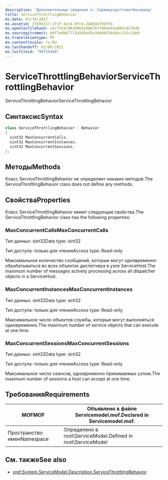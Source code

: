 ```yaml
---
description: 'Дополнительные сведения о: Сервицесроттлингбехавиор'
title: ServiceThrottlingBehavior
ms.date: 03/30/2017
ms.assetid: 37b9e517-1f1f-4ec4-9fcb-2b8016794f5b
ms.openlocfilehash: c4cf354c96340b910807bf7904e63a08dc01764b
ms.sourcegitcommit: ddf7edb67715a5b9a45e3dd44536dabc153c1de0
ms.translationtype: MT
ms.contentlocale: ru-RU
ms.lasthandoff: 02/06/2021
ms.locfileid: "99715448"
---
```

# <a name="servicethrottlingbehavior"></a><span data-ttu-id="cef42-103">ServiceThrottlingBehavior</span><span class="sxs-lookup"><span data-stu-id="cef42-103">ServiceThrottlingBehavior</span></span>

<span data-ttu-id="cef42-104">ServiceThrottlingBehavior</span><span class="sxs-lookup"><span data-stu-id="cef42-104">ServiceThrottlingBehavior</span></span>  
  
## <a name="syntax"></a><span data-ttu-id="cef42-105">Синтаксис</span><span class="sxs-lookup"><span data-stu-id="cef42-105">Syntax</span></span>  
  
```csharp  
class ServiceThrottlingBehavior : Behavior  
{  
  sint32 MaxConcurrentCalls;  
  sint32 MaxConcurrentInstances;  
  sint32 MaxConcurrentSessions;  
};  
```  
  
## <a name="methods"></a><span data-ttu-id="cef42-106">Методы</span><span class="sxs-lookup"><span data-stu-id="cef42-106">Methods</span></span>  

 <span data-ttu-id="cef42-107">Класс ServiceThrottlingBehavior не определяет никаких методов.</span><span class="sxs-lookup"><span data-stu-id="cef42-107">The ServiceThrottlingBehavior class does not define any methods.</span></span>  
  
## <a name="properties"></a><span data-ttu-id="cef42-108">Свойства</span><span class="sxs-lookup"><span data-stu-id="cef42-108">Properties</span></span>  

 <span data-ttu-id="cef42-109">Класс ServiceThrottlingBehavior имеет следующие свойства.</span><span class="sxs-lookup"><span data-stu-id="cef42-109">The ServiceThrottlingBehavior class has the following properties:</span></span>  
  
### <a name="maxconcurrentcalls"></a><span data-ttu-id="cef42-110">MaxConcurrentCalls</span><span class="sxs-lookup"><span data-stu-id="cef42-110">MaxConcurrentCalls</span></span>  

 <span data-ttu-id="cef42-111">Тип данных: sint32</span><span class="sxs-lookup"><span data-stu-id="cef42-111">Data type: sint32</span></span>  
  
 <span data-ttu-id="cef42-112">Тип доступа: только для чтения</span><span class="sxs-lookup"><span data-stu-id="cef42-112">Access type: Read-only</span></span>  
  
 <span data-ttu-id="cef42-113">Максимальное количество сообщений, которые могут одновременно обрабатываться во всех объектах диспетчера в узле ServiceHost.</span><span class="sxs-lookup"><span data-stu-id="cef42-113">The maximum number of messages actively processing across all dispatcher objects in a ServiceHost.</span></span>  
  
### <a name="maxconcurrentinstances"></a><span data-ttu-id="cef42-114">MaxConcurrentInstances</span><span class="sxs-lookup"><span data-stu-id="cef42-114">MaxConcurrentInstances</span></span>  

 <span data-ttu-id="cef42-115">Тип данных: sint32</span><span class="sxs-lookup"><span data-stu-id="cef42-115">Data type: sint32</span></span>  
  
 <span data-ttu-id="cef42-116">Тип доступа: только для чтения</span><span class="sxs-lookup"><span data-stu-id="cef42-116">Access type: Read-only</span></span>  
  
 <span data-ttu-id="cef42-117">Максимальное число объектов службы, которые могут выполняться одновременно.</span><span class="sxs-lookup"><span data-stu-id="cef42-117">The maximum number of service objects that can execute at one time.</span></span>  
  
### <a name="maxconcurrentsessions"></a><span data-ttu-id="cef42-118">MaxConcurrentSessions</span><span class="sxs-lookup"><span data-stu-id="cef42-118">MaxConcurrentSessions</span></span>  

 <span data-ttu-id="cef42-119">Тип данных: sint32</span><span class="sxs-lookup"><span data-stu-id="cef42-119">Data type: sint32</span></span>  
  
 <span data-ttu-id="cef42-120">Тип доступа: только для чтения</span><span class="sxs-lookup"><span data-stu-id="cef42-120">Access type: Read-only</span></span>  
  
 <span data-ttu-id="cef42-121">Максимальное число сеансов, одновременно принимаемых узлом.</span><span class="sxs-lookup"><span data-stu-id="cef42-121">The maximum number of sessions a host can accept at one time.</span></span>  
  
## <a name="requirements"></a><span data-ttu-id="cef42-122">Требования</span><span class="sxs-lookup"><span data-stu-id="cef42-122">Requirements</span></span>  
  
|<span data-ttu-id="cef42-123">MOF</span><span class="sxs-lookup"><span data-stu-id="cef42-123">MOF</span></span>|<span data-ttu-id="cef42-124">Объявлено в файле Servicemodel.mof.</span><span class="sxs-lookup"><span data-stu-id="cef42-124">Declared in Servicemodel.mof.</span></span>|  
|---------|-----------------------------------|  
|<span data-ttu-id="cef42-125">Пространство имен</span><span class="sxs-lookup"><span data-stu-id="cef42-125">Namespace</span></span>|<span data-ttu-id="cef42-126">Определено в root\ServiceModel.</span><span class="sxs-lookup"><span data-stu-id="cef42-126">Defined in root\ServiceModel</span></span>|  
  
## <a name="see-also"></a><span data-ttu-id="cef42-127">См. также</span><span class="sxs-lookup"><span data-stu-id="cef42-127">See also</span></span>

- <xref:System.ServiceModel.Description.ServiceThrottlingBehavior>
